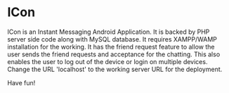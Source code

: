 # ICon
ICon is an Instant Messaging Android Application. It is backed by PHP server side code along with MySQL database. It requires XAMPP/WAMP installation for the working. It has the friend request feature to allow the user sends the friend requests and acceptance for the chatting. This also enables the user to log out of the device or login on multiple devices. Change the URL 'localhost' to the working server URL for the deployment.

Have fun!
